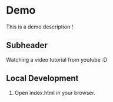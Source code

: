 # Demo

This is a demo description !

## Subheader

Watching a video tutorial from youtube :D

## Local Development

1. Open index.html in your browser.